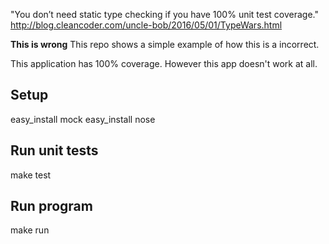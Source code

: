 
"You don’t need static type checking if you have 100% unit test coverage."
http://blog.cleancoder.com/uncle-bob/2016/05/01/TypeWars.html

**This is wrong** This repo shows a simple example of how this is a incorrect.

This application has 100% coverage.
However this app doesn't work at all.

## Setup

easy_install mock
easy_install nose

## Run unit tests

make test

## Run program

make run
